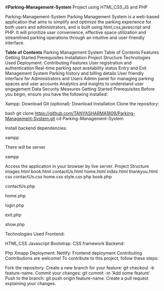 #**Parking-Management-System**
Project using HTML,CSS,JS and PHP

Parking-Management-System
Parking Management System is a web-based application that aims to simplify and optimize the parking experience for both users and administrators, and is built using html,css,javascript and PHP. It will prioritize user convenience, effective space utilization and streamlined parking operations through an intuitive and user-friendly interface.

**Table of Contents**
Parking Management System
Table of Contents
Features
Getting Started
Prerequisites
Installation
Project Structure
Technologies Used
Deployment:
Contributing
Features
 User registration and authentication
 Real-time parking spot availability status
 Entry and Exit Management System
 Parking history and billing details
 User friendly interface for Administrators and Users
 Admin panel for managing parking spaces and user accounts
 Analytics and insights to understand user engagement
 Data Security Measures
Getting Started
Prerequisites
Before you begin, ensure you have the following installed:

Xampp: Download
Git (optional): Download
Installation
Clone the repository:

bash git clone https://github.com/TANYASHARMA1809/Parking-Management-System.git cd Parking-Management-System

Install backend dependencies:

xampp

There will be server

xampp

Access the application in your browser by live server.
Project Structure
images
html
book.html
contactUs.html
home.html
index.html
thankyou.html
css
contactUs.css
home.css
style.css
php
book.php

contactUs.php

home.php

login.php

exit.php

show.php

Technologies Used
Frontend:

HTML,CSS
Javascript
Bootstrap: CSS framework
Backend:

Php
Xmapp
Deployment:
Netlify: Frontend deployment
Contributing
Contributions are welcome! To contribute to this project, follow these steps:

Fork the repository.
Create a new branch for your feature: git checkout -b feature-name.
Commit your changes: git commit -m 'Add some feature'.
Push to the branch: git push origin feature-name.
Create a pull request explaining your changes.
